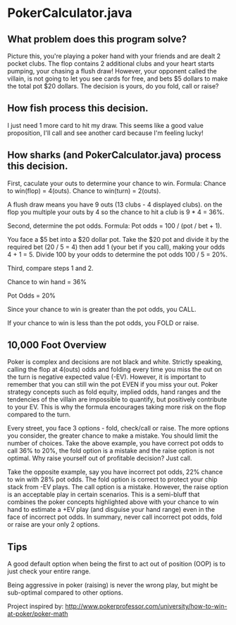 # PokerCalculator.java
## What problem does this program solve?

Picture this, you're playing a poker hand with your friends and are dealt 2 pocket clubs. The flop contains 2 additional clubs and your heart starts pumping, your chasing a flush draw! However, your opponent called the villain, is not going to let you see cards for free, and bets $5 dollars to make the total pot $20 dollars. The decision is yours, do you fold, call or raise?

## How fish process this decision. 
I just need 1 more card to hit my draw. This seems like a good value proposition, I'll call and see another card because I'm feeling lucky!

## How sharks (and PokerCalculator.java) process this decision. 
First, caculate your outs to determine your chance to win. Formula: Chance to win(flop) = 4(outs). Chance to win(turn) = 2(outs).

A flush draw means you have 9 outs (13 clubs - 4 displayed clubs). on the flop you multiple your outs by 4 so the chance to hit a club is 9 * 4 = 36%.

Second, determine the pot odds. Formula: Pot odds = 100 / (pot / bet + 1).

You face a $5 bet into a $20 dollar pot. Take the $20 pot and divide it by the required bet (20 / 5 = 4) then add 1 (your bet if you call), making your odds 4 + 1 = 5. Divide 100 by your odds to determine the pot odds 100 / 5 = 20%.

Third, compare steps 1 and 2.

Chance to win hand = 36%

Pot Odds = 20%

Since your chance to win is greater than the pot odds, you CALL.

If your chance to win is less than the pot odds, you FOLD or raise.

## 10,000 Foot Overview
Poker is complex and decisions are not black and white. Strictly speaking, calling the flop at 4(outs) odds and folding every time you miss the out on the turn is negative expected value (-EV). However, it is important to remember that you can still win the pot EVEN if you miss your out. Poker strategy concepts such as fold equity, implied odds, hand ranges and the tendencies of the villain are impossible to quantify, but positively contribute to your EV. This is why the formula encourages taking more risk on the flop compared to the turn.

Every street, you face 3 options - fold, check/call or raise. The more options you consider, the greater chance to make a mistake. You should limit the number of choices. Take the above example, you have correct pot odds to call 36% to 20%, the fold option is a mistake and the raise option is not optimal. Why raise yourself out of profitable decision? Just call.

Take the opposite example, say you have incorrect pot odds, 22% chance to win with 28% pot odds. The fold option is correct to protect your chip stack from -EV plays. The call option is a mistake. However, the raise option is an acceptable play in certain scenarios. This is a semi-bluff that combines the poker concepts highlighted above with your chance to win hand to estimate a +EV play (and disguise your hand range) even in the face of incorrect pot odds. In summary, never call incorrect pot odds, fold or raise are your only 2 options.

## Tips
A good default option when being the first to act out of position (OOP) is to just check your entire range. 

Being aggressive in poker (raising) is never the wrong play, but might be sub-optimal compared to other options.

Project inspired by: http://www.pokerprofessor.com/university/how-to-win-at-poker/poker-math
